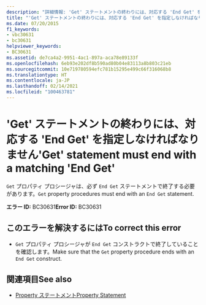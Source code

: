 ```yaml
---
description: "詳細情報: 'Get' ステートメントの終わりには、対応する 'End Get' を指定しなければなりません"
title: "'Get' ステートメントの終わりには、対応する 'End Get' を指定しなければなりません"
ms.date: 07/20/2015
f1_keywords:
- vbc30631
- bc30631
helpviewer_keywords:
- BC30631
ms.assetid: de7ca4a2-9951-4ac1-897a-aca78e89133f
ms.openlocfilehash: 6eb93e202df8b590ad80b04e83113a8b803c21eb
ms.sourcegitcommit: 10e719780594efc781b15295e499c66f316068b8
ms.translationtype: HT
ms.contentlocale: ja-JP
ms.lasthandoff: 02/14/2021
ms.locfileid: "100463781"
---
```

# <a name="get-statement-must-end-with-a-matching-end-get"></a><span data-ttu-id="bbafc-103">'Get' ステートメントの終わりには、対応する 'End Get' を指定しなければなりません</span><span class="sxs-lookup"><span data-stu-id="bbafc-103">'Get' statement must end with a matching 'End Get'</span></span>

<span data-ttu-id="bbafc-104">`Get` プロパティ プロシージャは、必ず `End Get` ステートメントで終了する必要があります。</span><span class="sxs-lookup"><span data-stu-id="bbafc-104">`Get` property procedures must end with an `End Get` statement.</span></span>  
  
 <span data-ttu-id="bbafc-105">**エラー ID:** BC30631</span><span class="sxs-lookup"><span data-stu-id="bbafc-105">**Error ID:** BC30631</span></span>  
  
## <a name="to-correct-this-error"></a><span data-ttu-id="bbafc-106">このエラーを解決するには</span><span class="sxs-lookup"><span data-stu-id="bbafc-106">To correct this error</span></span>  
  
- <span data-ttu-id="bbafc-107">`Get` プロパティ プロシージャが `End Get` コンストラクトで終了していることを確認します。</span><span class="sxs-lookup"><span data-stu-id="bbafc-107">Make sure that the `Get` property procedure ends with an `End Get` construct.</span></span>  
  
## <a name="see-also"></a><span data-ttu-id="bbafc-108">関連項目</span><span class="sxs-lookup"><span data-stu-id="bbafc-108">See also</span></span>

- [<span data-ttu-id="bbafc-109">Property ステートメント</span><span class="sxs-lookup"><span data-stu-id="bbafc-109">Property Statement</span></span>](../language-reference/statements/property-statement.md)
